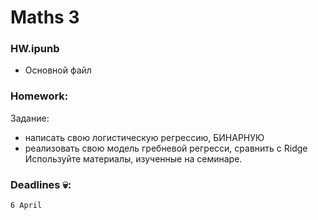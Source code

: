# Maths 3

### HW.ipunb
- Основной файл

### Homework: 
Задание:
- написать свою логистическую регрессию, БИНАРНУЮ
- реализовать свою модель гребневой регресси, сравнить с Ridge 
Используйте материалы, изученные на семинаре. 

### Deadlines 💀: 
```
6 April
```
